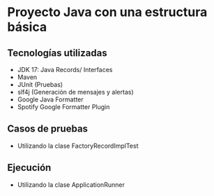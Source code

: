 # Proyecto Java con una estructura básica

## Tecnologías utilizadas

- JDK 17: Java Records/ Interfaces
- Maven
- JUnit (Pruebas)
- slf4j (Generación de mensajes y alertas)
- Google Java Formatter
- Spotify Google Formatter Plugin


## Casos de pruebas

* Utilizando la clase FactoryRecordImplTest

## Ejecución

* Utilizando la clase ApplicationRunner

